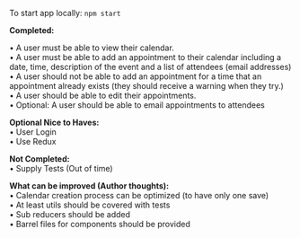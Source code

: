 To start app locally: `npm start`

**Completed:**

• A user must be able to view their calendar.  
• A user must be able to add an appointment to their calendar including a date, time,
description of the event and a list of attendees (email addresses)  
• A user should not be able to add an appointment for a time that an appointment
already exists (they should receive a warning when they try.)  
• A user should be able to edit their appointments.  
• Optional: A user should be able to email appointments to attendees

**Optional Nice to Haves:**  
• User Login  
• Use Redux

**Not Completed:**  
• Supply Tests (Out of time)

**What can be improved (Author thoughts):**  
• Calendar creation process can be optimized (to have only one save)  
• At least utils should be covered with tests  
• Sub reducers should be added  
• Barrel files for components should be provided

